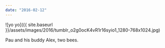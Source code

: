 ```yaml
---
date: "2016-02-12"
---
```


![yo yo]({{ site.baseurl }}/assets/images/2016/tumblr_o2g0ocK4vR1r16syio1_1280-768x1024.jpg)

Pau and his buddy Alex, two bees.
